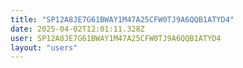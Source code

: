 ```yaml
---
title: "SP12A8JE7G61BWAY1M47A25CFW0TJ9A6QQB1ATYD4"
date: 2025-04-02T12:01:11.328Z
user: SP12A8JE7G61BWAY1M47A25CFW0TJ9A6QQB1ATYD4
layout: "users"
---
```

    